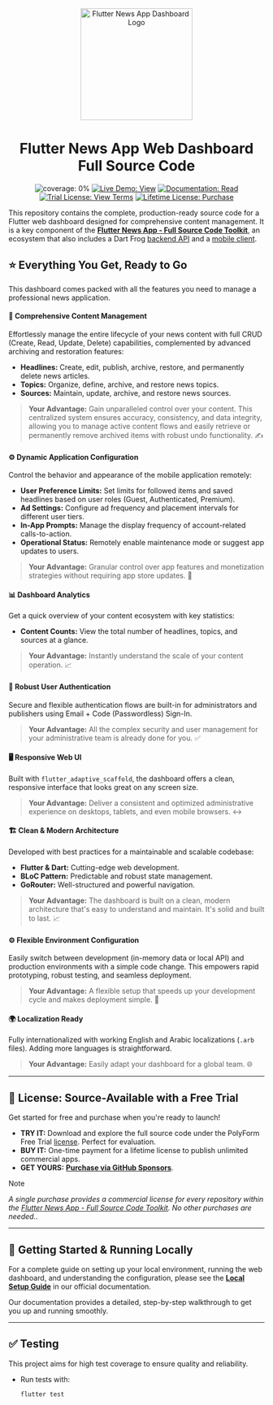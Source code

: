 <div align="center">
<img src="https://avatars.githubusercontent.com/u/202675624?s=400&u=2daf23e8872a3b666bcd4f792a21fe2633097e79&v=4" alt="Flutter News App Dashboard Logo" width="220">

# Flutter News App Web Dashboard Full Source Code

<p>
<img src="https://img.shields.io/badge/coverage-0%25-green?style=for-the-badge" alt="coverage: 0%">
<a href="https://flutter-news-app-full-source-code.github.io/flutter-news-app-web-dashboard-full-source-code/"><img src="https://img.shields.io/badge/LIVE_DEMO-VIEW-orange?style=for-the-badge" alt="Live Demo: View"></a>
<a href="https://flutter-news-app-full-source-code.github.io/docs/web-dashboard/local-setup/"><img src="https://img.shields.io/badge/DOCUMENTATION-READ-slategray?style=for-the-badge" alt="Documentation: Read"></a>
<a href="LICENSE"><img src="https://img.shields.io/badge/TRIAL_LICENSE-VIEW_TERMS-blue?style=for-the-badge" alt="Trial License: View Terms"></a>
<a href="https://github.com/sponsors/flutter-news-app-full-source-code"><img src="https://img.shields.io/badge/LIFETIME_LICENSE-PURCHASE-purple?style=for-the-badge" alt="Lifetime License: Purchase"></a>
</p>
</div>

This repository contains the complete, production-ready source code for a Flutter web dashboard designed for comprehensive content management. It is a key component of the [**Flutter News App - Full Source Code Toolkit**](https://github.com/flutter-news-app-full-source-code), an ecosystem that also includes a Dart Frog [backend API](https://github.com/flutter-news-app-full-source-code/flutter-news-app-api-server-full-source-code) and a [mobile client](https://github.com/flutter-news-app-full-source-code/flutter-news-app-mobile-client-full-source-code).

## ⭐ Everything You Get, Ready to Go

This dashboard comes packed with all the features you need to manage a professional news application.

#### 📰 **Comprehensive Content Management**
Effortlessly manage the entire lifecycle of your news content with full CRUD (Create, Read, Update, Delete) capabilities, complemented by advanced archiving and restoration features:
*   **Headlines:** Create, edit, publish, archive, restore, and permanently delete news articles.
*   **Topics:** Organize, define, archive, and restore news topics.
*   **Sources:** Maintain, update, archive, and restore news sources.
> **Your Advantage:** Gain unparalleled control over your content. This centralized system ensures accuracy, consistency, and data integrity, allowing you to manage active content flows and easily retrieve or permanently remove archived items with robust undo functionality. ✍️

#### ⚙️ **Dynamic Application Configuration**
Control the behavior and appearance of the mobile application remotely:
*   **User Preference Limits:** Set limits for followed items and saved headlines based on user roles (Guest, Authenticated, Premium).
*   **Ad Settings:** Configure ad frequency and placement intervals for different user tiers.
*   **In-App Prompts:** Manage the display frequency of account-related calls-to-action.
*   **Operational Status:** Remotely enable maintenance mode or suggest app updates to users.
> **Your Advantage:** Granular control over app features and monetization strategies without requiring app store updates. 🚀

#### 📊 **Dashboard Analytics**
Get a quick overview of your content ecosystem with key statistics:
*   **Content Counts:** View the total number of headlines, topics, and sources at a glance.
> **Your Advantage:** Instantly understand the scale of your content operation. 📈

#### 🔐 **Robust User Authentication**
Secure and flexible authentication flows are built-in for administrators and publishers using Email + Code (Passwordless) Sign-In.
> **Your Advantage:** All the complex security and user management for your administrative team is already done for you. ✅

#### 🖥️ **Responsive Web UI**
Built with `flutter_adaptive_scaffold`, the dashboard offers a clean, responsive interface that looks great on any screen size.
> **Your Advantage:** Deliver a consistent and optimized administrative experience on desktops, tablets, and even mobile browsers. ↔️

#### 🏗️ **Clean & Modern Architecture**
Developed with best practices for a maintainable and scalable codebase:
*   **Flutter & Dart:** Cutting-edge web development.
*   **BLoC Pattern:** Predictable and robust state management.
*   **GoRouter:** Well-structured and powerful navigation.
> **Your Advantage:** The dashboard is built on a clean, modern architecture that's easy to understand and maintain. It's solid and built to last. 📈

#### ⚙️ **Flexible Environment Configuration**
Easily switch between development (in-memory data or local API) and production environments with a simple code change. This empowers rapid prototyping, robust testing, and seamless deployment.
> **Your Advantage:** A flexible setup that speeds up your development cycle and makes deployment simple. 🚀

#### 🌍 **Localization Ready**
Fully internationalized with working English and Arabic localizations (`.arb` files). Adding more languages is straightforward.
> **Your Advantage:** Easily adapt your dashboard for a global team. 🌐

---

## 🔑 License: Source-Available with a Free Trial

Get started for free and purchase when you're ready to launch!

*   **TRY IT:** Download and explore the full source code under the PolyForm Free Trial [license](LICENSE). Perfect for evaluation.
*   **BUY IT:** One-time payment for a lifetime license to publish unlimited commercial apps.
*   **GET YOURS:** [**Purchase via GitHub Sponsors**](https://github.com/sponsors/flutter-news-app-full-source-code).

> [!NOTE]
> *A single purchase provides a commercial license for every repository within the [Flutter News App - Full Source Code Toolkit](https://github.com/flutter-news-app-full-source-code). No other purchases are needed..*

---

## 🚀 Getting Started & Running Locally

For a complete guide on setting up your local environment, running the web dashboard, and understanding the configuration, please see the **[Local Setup Guide](https://flutter-news-app-full-source-code.github.io/docs/web-dashboard/local-setup/)** in our official documentation.

Our documentation provides a detailed, step-by-step walkthrough to get you up and running smoothly.

---

## ✅ Testing

This project aims for high test coverage to ensure quality and reliability.

*   Run tests with:
    ```bash
    flutter test
